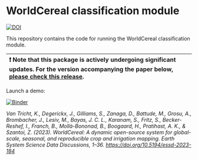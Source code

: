 # WorldCereal classification module
[![DOI](https://zenodo.org/badge/621251443.svg)](https://zenodo.org/badge/latestdoi/621251443)

This repository contains the code for running the WorldCereal classification module.

|:exclamation: Note that this package is actively undergoing significant updates. For the version accompanying the paper below, [please check this release](https://github.com/WorldCereal/worldcereal-classification/tree/v1.1.1). |
|:-----------------------------------------|


Launch a demo:

[![Binder](https://replay.notebooks.egi.eu/badge_logo.svg)](https://replay.notebooks.egi.eu/v2/gh/WorldCereal/worldcereal-binder/main?urlpath=git-pull%3Frepo%3Dhttps%253A%252F%252Fgithub.com%252FWorldCereal%252Fworldcereal-classification%26urlpath%3Dlab%252Ftree%252Fworldcereal-classification%252Fnotebooks%252Fsystem_v1_custom_croptype_model.ipynb%26branch%3Dsystem-v1-demo)


*Van Tricht, K., Degerickx, J., Gilliams, S., Zanaga, D., Battude, M., Grosu, A., Brombacher, J., Lesiv, M., Bayas, J. C. L., Karanam, S., Fritz, S., Becker-Reshef, I., Franch, B., Mollà-Bononad, B., Boogaard, H., Pratihast, A. K., & Szantoi, Z. (2023). WorldCereal: A dynamic open-source system for global-scale, seasonal, and reproducible crop and irrigation mapping. Earth System Science Data Discussions, 1–36. https://doi.org/10.5194/essd-2023-184*
